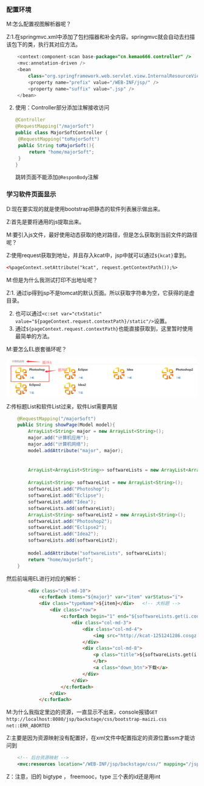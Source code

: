 ### 配置环境  

M:怎么配置视图解析器呢？

Z:1.在springmvc.xml中添加了包扫描器和补全内容。springmvc就会自动去扫描该包下的类，执行其对应方法。    

```java
	<context:component-scan base-package="cn.kemao666.controller" />
	<mvc:annotation-driven />
	<bean
		class="org.springframework.web.servlet.view.InternalResourceViewResolver">
		<property name="prefix" value="/WEB-INF/jsp/" />
		<property name="suffix" value=".jsp" />
	</bean>
```

2. 使用：Controller部分添加注解接收访问

   ```java
   @Controller
   @RequestMapping("/majorSoft")
   public class MajorSoftController {
   	@RequestMapping("toMajorSoft")
   	public String toMajorSoft(){
   		return "home/majorSoft";
   	}
   }
   ```

   跳转页面不能添加``@ResponBody``注解


### 学习软件页面显示   

D:现在要实现的就是使用bootstrap把静态的软件列表展示做出来。

Z:首先是要将通用的js提取出来。

M:要引入js文件，最好使用动态获取的绝对路径，但是怎么获取到当前文件的路径呢？

Z:使用request获取到地址，并且存入kcat中，jsp中就可以通过``${kcat}``拿到。

```html
<%pageContext.setAttribute("kcat", request.getContextPath());%>   
```

M:但是为什么我测试打印不出地址呢？

Z:1. 通过ip得到jsp不是tomcat的默认页面。所以获取字符串为空，它获得的是虚目录。

2. 也可以通过``<c:set var="ctxStatic" value="${pageContext.request.contextPath}/static"/>``设置。
3. 通过``${pageContext.request.contextPath}``也能直接获取到，这里暂时使用最简单的方法。


M:要怎么EL嵌套循环呢？

![](../img/p1.png)  

Z:传标题List和软件List过来，软件List需要两层

```java
	@RequestMapping("/majorSoft")
	public String showPage(Model model){
		ArrayList<String> major = new ArrayList<String>();
		major.add("计算机应用");
		major.add("计算机网络");
		model.addAttribute("major", major);

		
		ArrayList<ArrayList<String>> softwareLists = new ArrayList<ArrayList<String>>();
		
		ArrayList<String> softwareList = new ArrayList<String>();
		softwareList.add("Photoshop");
		softwareList.add("Eclipse");
		softwareList.add("Idea");
		softwareLists.add(softwareList);
		ArrayList<String> softwareList2 = new ArrayList<String>();
		softwareList.add("Photoshop2");
		softwareList.add("Eclipse2");
		softwareList.add("Idea2");
		softwareLists.add(softwareList2);

		model.addAttribute("softwareLists", softwareLists);
		return "home/majorSoft";
	}	
```

然后前端用EL进行对应的解析：

```html
		<div class="col-md-10">
			<c:forEach items="${major}" var="item" varStatus="i"> 
			<div class="typeName">${item}</div>   <!-- 大标题 -->
				<div class="row">
					<c:forEach begin="1" end="${softwareLists.get(i.count-1).size()}" var="software"  varStatus="j" step="1"> 
						<div class="col-md-3">
							<div class="col-md-4">
								<img src="http://kcat-1251241286.cosgz.myqcloud.com/images/Sjy17.png" class="ruanjian">
							</div>
							<div class="col-md-8">
								<p class="title">${softwareLists.get(i.count-1).get(j.count-1) }</p>
								</br>
								<a class="down_btn">下载</a>
							</div>
						</div>
					</c:forEach>  
				</div>
			</c:forEach>
```

M:为什么我指定里边的资源，一直显示不出来，console报错``GET http://localhost:8080/jsp/backstage/css/bootstrap-maizi.css net::ERR_ABORTED``    

Z:主要是因为资源映射没有配置好，在xml文件中配置指定的资源位置ssm才能访问到

```xml
	<!-- 后台资源映射 -->
	<mvc:resources location="/WEB-INF/jsp/backstage/css/" mapping="/jsp/backstage/css/**"/>
```



Z：注意，旧的  bigtype ， freemooc，type 三个表的id还是用int



